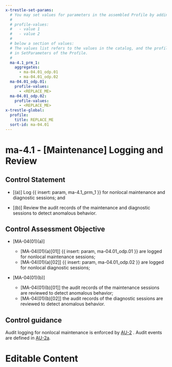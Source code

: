 ```yaml
---
x-trestle-set-params:
  # You may set values for parameters in the assembled Profile by adding
  #
  # profile-values:
  #   - value 1
  #   - value 2
  #
  # below a section of values:
  # The values list refers to the values in the catalog, and the profile-values represent values
  # in SetParameters of the Profile.
  #
  ma-4.1_prm_1:
    aggregates:
      - ma-04.01_odp.01
      - ma-04.01_odp.02
  ma-04.01_odp.01:
    profile-values:
      - <REPLACE_ME>
  ma-04.01_odp.02:
    profile-values:
      - <REPLACE_ME>
x-trestle-global:
  profile:
    title: REPLACE_ME
  sort-id: ma-04.01
---
```


# ma-4.1 - \[Maintenance\] Logging and Review

## Control Statement

- \[(a)\] Log {{ insert: param, ma-4.1_prm_1 }} for nonlocal maintenance and diagnostic sessions; and

- \[(b)\] Review the audit records of the maintenance and diagnostic sessions to detect anomalous behavior.

## Control Assessment Objective

- \[MA-04(01)(a)\]

  - \[MA-04(01)(a)[01]\] {{ insert: param, ma-04.01_odp.01 }} are logged for nonlocal maintenance sessions;
  - \[MA-04(01)(a)[02]\] {{ insert: param, ma-04.01_odp.02 }} are logged for nonlocal diagnostic sessions;

- \[MA-04(01)(b)\]

  - \[MA-04(01)(b)[01]\] the audit records of the maintenance sessions are reviewed to detect anomalous behavior;
  - \[MA-04(01)(b)[02]\] the audit records of the diagnostic sessions are reviewed to detect anomalous behavior.

## Control guidance

Audit logging for nonlocal maintenance is enforced by [AU-2](#au-2) . Audit events are defined in [AU-2a](#au-2_smt.a).

# Editable Content

<!-- Make additions and edits below -->
<!-- The above represents the contents of the control as received by the profile, prior to additions. -->
<!-- If the profile makes additions to the control, they will appear below. -->
<!-- The above markdown may not be edited but you may edit the content below, and/or introduce new additions to be made by the profile. -->
<!-- If there is a yaml header at the top, parameter values may be edited. Use --set-parameters to incorporate the changes during assembly. -->
<!-- The content here will then replace what is in the profile for this control, after running profile-assemble. -->
<!-- The current profile has no added parts for this control, but you may add new ones here. -->
<!-- Each addition must have a heading either of the form ## Control my_addition_name -->
<!-- or ## Part a. (where the a. refers to one of the control statement labels.) -->
<!-- "## Control" parts are new parts added after the statement part. -->
<!-- "## Part" parts are new parts added into the top-level statement part with that label. -->
<!-- Subparts may be added with nested hash levels of the form ### My Subpart Name -->
<!-- underneath the parent ## Control or ## Part being added -->
<!-- See https://ibm.github.io/compliance-trestle/tutorials/ssp_profile_catalog_authoring/ssp_profile_catalog_authoring for guidance. -->
